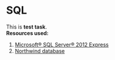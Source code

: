 # SQL
This is **test task**. <br>
<b>Resources used:</b>
1. [Microsoft® SQL Server® 2012 Express](https://www.microsoft.com/en-US/download/details.aspx?id=29062)
2. [Northwind database](http://businessimpactinc.com/blog/install-northwind-database/)

